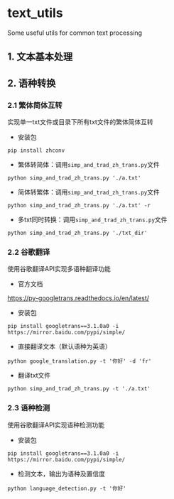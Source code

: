 # text_utils
Some useful utils for common text processing

## 1. 文本基本处理





## 2. 语种转换

### 2.1 繁体简体互转

实现单一txt文件或目录下所有txt文件的繁体简体互转

- 安装包

```shell
pip install zhconv
```

- 繁体转简体：调用`simp_and_trad_zh_trans.py`文件

```shell
python simp_and_trad_zh_trans.py './a.txt'
```

- 简体转繁体：调用`simp_and_trad_zh_trans.py`文件

```shell
python simp_and_trad_zh_trans.py './a.txt' -r
```

- 多txt同时转换：调用`simp_and_trad_zh_trans.py`文件

```
python simp_and_trad_zh_trans.py './txt_dir'
```



### 2.2 谷歌翻译

使用谷歌翻译API实现多语种翻译功能

- 官方文档

https://py-googletrans.readthedocs.io/en/latest/

- 安装包

```shell
pip install googletrans==3.1.0a0 -i https://mirror.baidu.com/pypi/simple/
```

- 直接翻译文本（默认语种为英语）

```shell
python google_translation.py -t '你好' -d 'fr'
```

- 翻译txt文件

```shell
python simp_and_trad_zh_trans.py -t './a.txt'
```



### 2.3 语种检测

使用谷歌翻译API实现语种检测功能

- 安装包

```shell
pip install googletrans==3.1.0a0 -i https://mirror.baidu.com/pypi/simple/
```

- 检测文本，输出为语种及置信度

```shell
python language_detection.py -t '你好'
```

